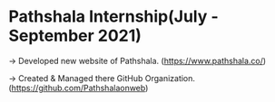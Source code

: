 # Pathshala Internship(July - September 2021)

-> Developed new website of Pathshala. (https://www.pathshala.co/)

-> Created & Managed there GitHub Organization. (https://github.com/Pathshalaonweb)